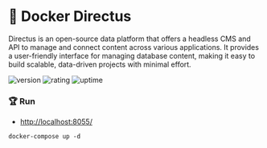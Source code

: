 # 🎉 Docker Directus

Directus is an open-source data platform that offers a headless CMS and API to manage and connect content across various applications. It provides a user-friendly interface for managing database content, making it easy to build scalable, data-driven projects with minimal effort.

![version](https://img.shields.io/badge/version-1.0-blue)
![rating](https://img.shields.io/badge/rating-★★★★★-yellow)
![uptime](https://img.shields.io/badge/uptime-100%25-brightgreen)

### 🏆 Run

- [http://localhost:8055/](http://localhost:8055/)

```shell
docker-compose up -d
```